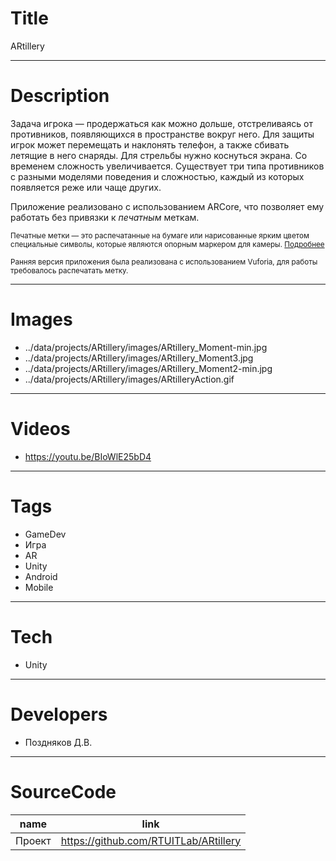 # Title

ARtillery

---

# Description

Задача игрока — продержаться как можно дольше, отстреливаясь от противников, появляющихся в пространстве вокруг него. Для защиты игрок может перемещать и наклонять телефон, а также сбивать летящие в него снаряды. Для стрельбы нужно коснуться экрана. Со временем сложность увеличивается. Существует три типа противников с разными моделями поведения и сложностью, каждый из которых появляется реже или чаще других.

Приложение реализовано с использованием ARCore, что позволяет ему работать без привязки к <span style="font-style:italic;">печатным</span> меткам.

<small>
Печатные метки — это распечатанные на бумаге или нарисованные ярким цветом специальные символы, которые являются опорным маркером для камеры. <a target="_blank" href="https://habr.com/ru/post/563666/?">Подробнее</a>

Ранняя версия приложения была реализована с использованием Vuforia, для работы требовалось распечатать метку.
</small>

---

# Images

- ../data/projects/ARtillery/images/ARtillery_Moment-min.jpg
- ../data/projects/ARtillery/images/ARtillery_Moment3.jpg
- ../data/projects/ARtillery/images/ARtillery_Moment2-min.jpg
- ../data/projects/ARtillery/images/ARtilleryAction.gif

---

# Videos

- https://youtu.be/BIoWlE25bD4

---

# Tags

- GameDev
- Игра
- AR
- Unity
- Android
- Mobile

---

# Tech

- Unity

---

# Developers

- Поздняков Д.В.

---

# SourceCode

| name   | link                                  |
| ------ | ------------------------------------- |
| Проект | https://github.com/RTUITLab/ARtillery |
